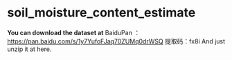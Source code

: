 # soil_moisture_content_estimate
**You can download the dataset at** 
BaiduPan ：https://pan.baidu.com/s/1y7YufoFJaq70ZUMq0drWSQ 提取码：fx8i
And just unzip it at here.

